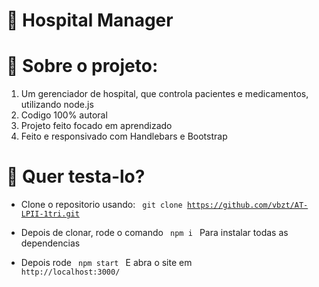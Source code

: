 # 🔨 Hospital Manager
# 📌 Sobre o projeto:
1. Um gerenciador de hospital, que controla pacientes e medicamentos, utilizando node.js
2. Codigo 100% autoral
3. Projeto feito focado em aprendizado
4. Feito e responsivado com Handlebars e Bootstrap

# 📑 Quer testa-lo?

- Clone o repositorio usando:
<code> git clone https://github.com/vbzt/AT-LPII-1tri.git </code>
- Depois de clonar, rode o comando
<code> npm i </code> 
Para instalar todas as dependencias

- Depois rode
<code> npm start </code>
E abra o site em 
<code> http://localhost:3000/ </code>



 